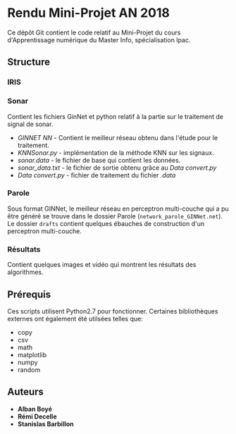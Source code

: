 # Rendu Mini-Projet AN 2018

Ce dépôt Git contient le code relatif au Mini-Projet du cours d'Apprentissage numérique du Master Info, spécialisation Ipac.

## Structure

### IRIS

### Sonar

Contient les fichiers GinNet et python relatif à la partie sur le traitement de signal de sonar.

* *GINNET NN* - Contient le meilleur réseau obtenu dans l'étude pour le traitement.
* *KNNSonar.py* - implémentation de la méthode KNN sur les signaux.
* *sonar.data* - le fichier de base qui contient les données.
* *sonar_data.txt* - le fichier de sortie obtenu grâce au *Data convert.py*
* *Data convert.py* - fichier de traitement du fichier *.data*

### Parole

Sous format GINNet, le meilleur réseau en perceptron multi-couche qui a pu être généré se trouve dans le dossier Parole (`network_parole_GINNet.net`).
Le dossier `drafts` contient quelques ébauches de construction d'un perceptron multi-couche.


### Résultats

Contient quelques images et vidéo qui montrent les résultats des algorithmes.

## Prérequis

Ces scripts utilisent Python2.7 pour fonctionner. Certaines bibliothèques externes ont également été utilsées telles que:

* copy
* csv
* math
* matplotlib
* numpy
* random

## Auteurs

* **Alban Boyé**
* **Rémi Decelle**
* **Stanislas Barbillon**
